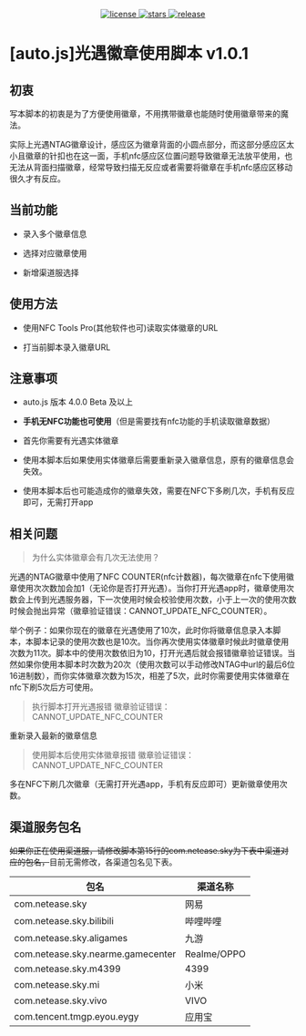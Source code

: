 <p align="center">
  <a href="https://github.com/rainerosion/skyBadge/blob/master/LICENSE">
    <img src="https://img.shields.io/github/license/rainerosion/skyBadge" alt="license">
  </a>
  <a href="https://github.com/rainerosion/skyBadge">
    <img src="https://img.shields.io/github/stars/rainerosion/skyBadge" alt="stars">
  </a>
  <a href="https://github.com/rainerosion/skyBadge/releases">
    <img src="https://img.shields.io/github/v/release/rainerosion/skyBadge?include_prereleases" alt="release">
  </a>
</p>

# [auto.js]光遇徽章使用脚本 v1.0.1

## 初衷

写本脚本的初衷是为了方便使用徽章，不用携带徽章也能随时使用徽章带来的魔法。

实际上光遇NTAG徽章设计，感应区为徽章背面的小圆点部分，而这部分感应区太小且徽章的针扣也在这一面，手机nfc感应区位置问题导致徽章无法放平使用，也无法从背面扫描徽章，经常导致扫描无反应或者需要将徽章在手机nfc感应区移动很久才有反应。

## 当前功能

- 录入多个徽章信息

- 选择对应徽章使用

- 新增渠道服选择

## 使用方法

- 使用NFC Tools Pro(其他软件也可)读取实体徽章的URL

- 打当前脚本录入徽章URL

## 注意事项

- auto.js 版本 4.0.0 Beta 及以上

- **手机无NFC功能也可使用**（但是需要找有nfc功能的手机读取徽章数据）

- 首先你需要有光遇实体徽章

- 使用本脚本后如果使用实体徽章后需要重新录入徽章信息，原有的徽章信息会失效。

- 使用本脚本后也可能造成你的徽章失效，需要在NFC下多刷几次，手机有反应即可，无需打开app

## 相关问题 

> 为什么实体徽章会有几次无法使用？

光遇的NTAG徽章中使用了NFC COUNTER(nfc计数器)，每次徽章在nfc下使用徽章使用次次数加会加1（无论你是否打开光遇）。当你打开光遇app时，徽章使用次数会上传到光遇服务器，下一次使用时候会校验使用次数，小于上一次的使用次数时候会抛出异常（徽章验证错误：CANNOT_UPDATE_NFC_COUNTER）。

举个例子：如果你现在的徽章在光遇使用了10次，此时你将徽章信息录入本脚本，本脚本记录的使用次数也是10次。当你再次使用实体徽章时候此时徽章使用次数为11次。脚本中的使用次数依旧为10，打开光遇后就会报错徽章验证错误。当然如果你使用本脚本时次数为20次（使用次数可以手动修改NTAG中url的最后6位16进制数），而你实体徽章次数为15次，相差了5次，此时你需要使用实体徽章在nfc下刷5次后方可使用。

> 执行脚本打开光遇报错 徽章验证错误：CANNOT_UPDATE_NFC_COUNTER

重新录入最新的徽章信息

> 使用脚本后使用实体徽章报错 徽章验证错误：CANNOT_UPDATE_NFC_COUNTER 

多在NFC下刷几次徽章（无需打开光遇app，手机有反应即可）更新徽章使用次数。


## 渠道服务包名

<s>如果你正在使用渠道服，请修改脚本第15行的com.netease.sky为下表中渠道对应的包名，</s>目前无需修改，各渠道包名见下表。

| 包名                     | 渠道名称 |
| ------------------------ | -------- |
| com.netease.sky          | 网易     |
| com.netease.sky.bilibili | 哔哩哔哩 |
| com.netease.sky.aligames | 九游     |
| com.netease.sky.nearme.gamecenter | Realme/OPPO |
| com.netease.sky.m4399 | 4399 |
| com.netease.sky.mi | 小米 |
| com.netease.sky.vivo | VIVO |
| com.tencent.tmgp.eyou.eygy | 应用宝 |
